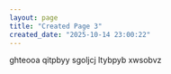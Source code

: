 ```yaml
---
layout: page
title: "Created Page 3"
created_date: "2025-10-14 23:00:22"
---
```


ghteooa qitpbyy sgoljcj ltybpyb xwsobvz 
